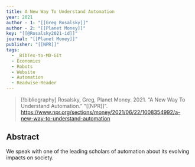 ```yaml
---
title: A New Way To Understand Automation
year: 2021
author - 1: "[[Greg Rosalsky]]"
author - 2: "[[Planet Money]]"
key: "[[@Rosalsky2021-id]]"
journal: "[[Planet Money]]"
publisher: "[[NPR]]"
tags:
  - _BibTex-to-MD-Git
  - Economics
  - Robots
  - Website
  - Automation
  - Readwise-Reader
---
```


> [!bibliography]
> Rosalsky, Greg, Planet Money. 2021. “A New Way To Understand Automation.” "[[NPR]]". https://www.npr.org/sections/money/2021/06/22/1008354992/a-new-way-to-understand-automation

## Abstract
We speak with one of the leading scholars of automation about its evolving impacts on society.